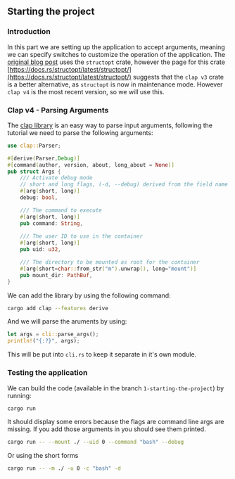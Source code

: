 ## Starting the project

### Introduction
In this part we are setting up the application to accept arguments, meaning we 
can specify switches to customize the operation of the application. The 
[original blog post](https://github.com/litchipi/litchipi.github.io/blob/main/_posts/tutorials/containers_in_rust/2021-09-30-container-in-rust-part2.md)
uses the `structopt` crate, however the page for this crate [https://docs.rs/structopt/latest/structopt/](https://docs.rs/structopt/latest/structopt/) suggests that the `clap v3` crate is a better alternative, as `structopt` is now in maintenance mode. However 
`clap v4` is the most recent version, so we will use this.

### Clap v4 - Parsing Arguments
The [clap library](https://docs.rs/clap/latest/clap/) is an easy way to parse input arguments, following the tutorial we need to parse
the following arguments:

```rust
use clap::Parser;

#[derive(Parser,Debug)]
#[command(author, version, about, long_about = None)]
pub struct Args {
    /// Activate debug mode
    // short and long flags, (-d, --debug) derived from the field name
    #[arg(short, long)]
    debug: bool,

    /// The command to execute
    #[arg(short, long)]
    pub command: String,
    
    /// The user ID to use in the container
    #[arg(short, long)]
    pub uid: u32,

    /// The directory to be mounted as root for the container
    #[arg(short=char::from_str("m").unwrap(), long="mount")]
    pub mount_dir: PathBuf,
}
```

We can add the library by using the following command:

```bash
cargo add clap --features derive
```

And we will parse the aruments by using:

```rust
let args = cli::parse_args();
println!("{:?}", args);
```

This will be put into `cli.rs` to keep it separate in it's own module. 

### Testing the application

We can build the code (available in the branch `1-starting-the-project`) by 
running:

```bash 
cargo run
```

It should display some errors because the flags are command line args are missing. 
If you add those arguments in you should see them printed. 

```bash
cargo run -- --mount ./ --uid 0 --command "bash" --debug
```

Or using the short forms

```bash
cargo run -- -m ./ -u 0 -c "bash" -d
```